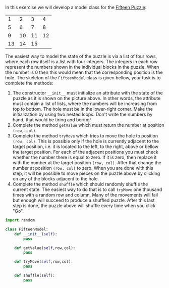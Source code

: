 In this exercise we will develop a model class for the [Fifteen Puzzle](https://en.wikipedia.org/wiki/15_puzzle):

<table>
  <tbody>
    <tr>
      <td>1</td>
      <td>2</td>
      <td>3</td>
      <td>4</td>
    </tr>
    <tr>
      <td>5</td>
      <td>6</td>
      <td>7</td>
      <td>8</td>
    </tr>
    <tr>
      <td>9</td>
      <td>10</td>
      <td>11</td>
      <td>12</td>
    </tr>
    <tr>
      <td>13</td>
      <td>14</td>
      <td>15</td>
      <td></td>
    </tr>
  </tbody>
</table>

The easiest way to model the state of the puzzle is via a list of four rows, where each row itself is a list with four integers. The integers in each row represent the numbers shown in the individual blocks in the puzzle. When the number is 0 then this would mean that the corresponding position is the hole. The skeleton of the `FifteenModel` class is given bellow, your task is to complete the methods:
1. The constructor `__init__` must initialize an attribute with the state of the puzzle as it is shown on the picture above. In other words, the attribute must contain a list of lists, where the numbers will be increasing from top to bottom. The hole must be in the lower-right corner. Make the initialization by using two nested loops. Don't write the numbers by hand, that would be tiring and boring!
2. Complete the method `getValue` which must return the number at position `(row, col)`.
3. Complete the method `tryMove` which tries to move the hole to position `(row, col)`. This is possible only if the hole is currently adjacent to the target position, i.e. it is located to the left, to the right, above or bellow the target position. For each of the adjacent positions you must check whether the number there is equal to zero. If it is zero, then replace it with the number at the target position `(row, col)`. After that change the number at position `(row, col)` to zero. When you are done with this step, it will be possible to move pieces on the puzzle above by clicking on any of the blocks adjacent to the hole.
4. Complete the method `shuffle` which should randomly shuffle the current state. The easiest way to do that is to call `tryMove` one thousand times with a random row and column. Many of the movements will fail but enough will succeed to produce a shuffled puzzle. After this last step is done, the puzzle above will shuffle every time when you click "Go".

```python
import random

class FifteenModel:
    def __init__(self):
        pass

    def getValue(self,row,col):
        pass

    def tryMove(self,row,col):
        pass

    def shuffle(self):
        pass

```
